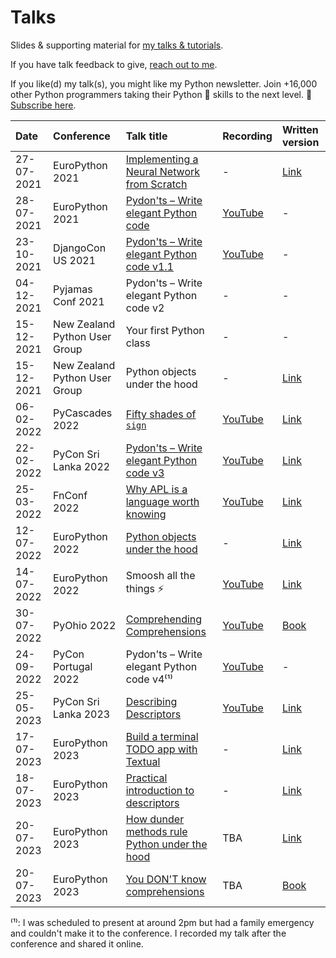 # Talks

Slides & supporting material for [my talks & tutorials](https://mathspp.com/talks).

If you have talk feedback to give, [reach out to me](https://mathspp.com/contact-me).

If you like(d) my talk(s), you might like my Python newsletter.
Join +16,000 other Python programmers taking their Python 🐍 skills to the next level. 🚀
[Subscribe here](https://mathspp.com/subscribe).


| Date | Conference | Talk title | Recording | Written version |
| :- | :- | :- | :- | :- |
| 27-07-2021 | EuroPython 2021 | [Implementing a Neural Network from Scratch](https://ep2021.europython.eu/talks/4hDJyV5-implementing-a-neural-network-from-scratch/) | - | [Link](https://mathspp.com/blog/tag:nnfwp) |
| 28-07-2021 | EuroPython 2021 | [Pydon'ts – Write elegant Python code](https://ep2021.europython.eu/talks/Bz5dtEe-pydonts/) | [YouTube](https://www.youtube.com/watch?v=Vjq89-spPOk) | - |
| 23-10-2021 | DjangoCon US 2021 | [Pydon'ts – Write elegant Python code v1.1](https://2021.djangocon.us/talks/pydon-ts-write-elegant-python-code-v1-1/) | [YouTube](https://www.youtube.com/watch?v=s6dJab2qwkg) | - |
| 04-12-2021 | Pyjamas Conf 2021 | Pydon'ts – Write elegant Python code v2 | - | - |
| 15-12-2021 | New Zealand Python User Group | Your first Python class | - | - |
| 15-12-2021 | New Zealand Python User Group | Python objects under the hood | - | [Link](https://mathspp.com/blog/pydonts/dunder-methods) |
| 06-02-2022 | PyCascades 2022 | [Fifty shades of `sign`](https://pretalx.com/pycascades-2022/talk/RNYRVR/) | [YouTube](https://www.youtube.com/watch?v=FkE-HrxSFCM) | [Link](https://mathspp.com/blog/50-shades-of-sign) |
| 22-02-2022 | PyCon Sri Lanka 2022 | [Pydon'ts – Write elegant Python code v3](https://pycon.lk/2022/#agenda) | [YouTube](https://youtu.be/Bdunek7Q8Ss?t=90) | [Link](https://mathspp.com/blog/enumerate-from-first-principles) |
| 25-03-2022 | FnConf 2022 | [Why APL is a language worth knowing](https://confengine.com/conferences/functional-conf-2022/proposal/16278/why-apl-is-a-language-worth-knowing) | [YouTube](https://www.youtube.com/watch?v=j-qlYcIl61o) | [Link](https://mathspp.com/blog/why-apl-is-a-language-worth-knowing) |
| 12-07-2022 | EuroPython 2022 | [Python objects under the hood](https://ep2022.europython.eu/session/python-objects-under-the-hood) | - | [Link](https://mathspp.com/blog/pydonts/dunder-methods) |
| 14-07-2022 | EuroPython 2022 | Smoosh all the things ⚡ | [YouTube](https://www.youtube.com/watch?v=YeH7CwruEUs) | [Link](https://mathspp.com/blog/smoosh-all-the-things) |
| 30-07-2022 | PyOhio 2022 | [Comprehending Comprehensions](https://www.pyohio.org/2022/program/talks/comprehending-comprehensions) | [YouTube](https://www.youtube.com/watch?v=ScsElLE_Pak) | [Book](https://gum.co/comprehending-comprehensions) |
| 24-09-2022 | PyCon Portugal 2022 | Pydon'ts – Write elegant Python code v4⁽¹⁾ | [YouTube](https://youtu.be/ETg64K32Okc) | - |
| 25-05-2023 | PyCon Sri Lanka 2023 | [Describing Descriptors](https://pycon.lk/#agenda) | [YouTube](https://www.youtube.com/watch?v=zCtyQS-c4dg&t=98s) | [Link](https://mathspp.com/blog/pydonts/describing-descriptors) |
| 17-07-2023 | EuroPython 2023 | [Build a terminal TODO app with Textual](https://ep2023.europython.eu/session/build-a-terminal-todo-app-with-textual) | - | [Link](https://mathspp.com/blog/textual-for-beginners) |
| 18-07-2023 | EuroPython 2023 | [Practical introduction to descriptors](https://ep2023.europython.eu/session/practical-introduction-to-descriptors) | -| [Link](https://mathspp.com/blog/pydonts/describing-descriptors) |
| 20-07-2023 | EuroPython 2023 | [How dunder methods rule Python under the hood](https://ep2023.europython.eu/session/how-dunder-methods-rule-python-under-the-hood) | TBA | [Link](https://mathspp.com/blog/pydonts/dunder-methods) |
| 20-07-2023 | EuroPython 2023 | [You DON'T know comprehensions](https://ep2023.europython.eu/session/you-dont-know-comprehensions) | TBA | [Book](https://gum.co/comprehending-comprehensions) |

⁽¹⁾: I was scheduled to present at around 2pm but had a family emergency and couldn't make it to the conference. I recorded my talk after the conference and shared it online.
